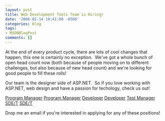 ```yaml
---
layout: post
title: Web Development Tools Team is Hiring!
date: '2006-02-14 10:41:00 -0500'
categories: blog
tags:
- MSDNBlogPost
comments: []
---
```


At the end of every product cycle, there are lots of cool changes that happen, this one is certainly no exception.&nbsp; We've got a whole bunch of open head count now (both because of people moving on to different challenges, but also because of new head count) and we're looking for good people to fill these rolls!

Our team is the designer side of ASP.NET.&nbsp; So if you love working with ASP.NET, web design and have a passion for techology, check us out!&nbsp; 

[Program Manager](http://members.microsoft.com/careers/search/results.aspx?FromCP=Y&amp;JobCategoryCodeID=&amp;JobLocationCodeID=&amp;JobProductCodeID=&amp;JobTitleCodeID=&amp;Divisions=&amp;TargetLevels=&amp;Keywords=%20&amp;JobCode=151258&amp;ManagerAlias=&amp;Interval=10)
[Program Manager](http://members.microsoft.com/careers/search/results.aspx?FromCP=Y&amp;JobCategoryCodeID=&amp;JobLocationCodeID=&amp;JobProductCodeID=&amp;JobTitleCodeID=&amp;Divisions=&amp;TargetLevels=&amp;Keywords=%20&amp;JobCode=151259&amp;ManagerAlias=&amp;Interval=10)
[Developer](http://members.microsoft.com/careers/search/results.aspx?FromCP=Y&amp;JobCategoryCodeID=&amp;JobLocationCodeID=&amp;JobProductCodeID=&amp;JobTitleCodeID=&amp;Divisions=&amp;TargetLevels=&amp;Keywords=%20&amp;JobCode=153945&amp;ManagerAlias=&amp;Interval=10)
[Developer](http://members.microsoft.com/careers/search/results.aspx?FromCP=Y&amp;JobCategoryCodeID=&amp;JobLocationCodeID=&amp;JobProductCodeID=&amp;JobTitleCodeID=&amp;Divisions=&amp;TargetLevels=&amp;Keywords=%20&amp;JobCode=153926&amp;ManagerAlias=&amp;Interval=10)
[Test Manager](http://members.microsoft.com/careers/search/results.aspx?FromCP=Y&amp;JobCategoryCodeID=&amp;JobLocationCodeID=&amp;JobProductCodeID=&amp;JobTitleCodeID=&amp;Divisions=&amp;TargetLevels=&amp;Keywords=%20&amp;JobCode=149809&amp;ManagerAlias=&amp;Interval=10)
[SDE/T](http://members.microsoft.com/careers/search/results.aspx?FromCP=Y&amp;JobCategoryCodeID=&amp;JobLocationCodeID=&amp;JobProductCodeID=&amp;JobTitleCodeID=&amp;Divisions=&amp;TargetLevels=&amp;Keywords=%20&amp;JobCode=148627&amp;ManagerAlias=&amp;Interval=10)
[SDE/T](http://members.microsoft.com/careers/search/results.aspx?FromCP=Y&amp;JobCategoryCodeID=&amp;JobLocationCodeID=&amp;JobProductCodeID=&amp;JobTitleCodeID=&amp;Divisions=&amp;TargetLevels=&amp;Keywords=%20&amp;JobCode=142660&amp;ManagerAlias=&amp;Interval=10)

Drop me an email if you're interested in applying for any of these positions!